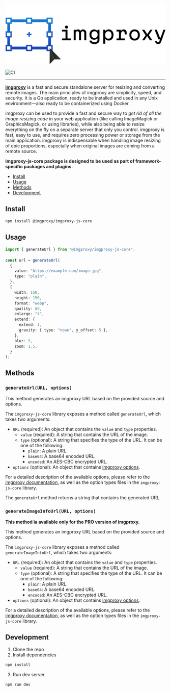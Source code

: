 <p align="center">
  <a href="https://imgproxy.net">
    <picture>
      <source media="(prefers-color-scheme: dark)" srcset="https://raw.githubusercontent.com/imgproxy/imgproxy/master/assets/logo-dark.svg?sanitize=true">
      <source media="(prefers-color-scheme: light)" srcset="https://raw.githubusercontent.com/imgproxy/imgproxy/master/assets/logo-light.svg?sanitize=true">
      <img alt="imgproxy logo" src="https://raw.githubusercontent.com/imgproxy/imgproxy/master/assets/logo-light.svg?sanitize=true">
    </picture>
  </a>
</p>

![CI](https://github.com/imgproxy/imgproxy-js-core/actions/workflows/ci.yml/badge.svg?branch=main)

---

**[imgproxy](https://github.com/imgproxy/imgproxy)** is a fast and secure standalone server for resizing and converting remote images. The main principles of imgproxy are simplicity, speed, and security. It is a Go application, ready to be installed and used in any Unix environment—also ready to be containerized using Docker.

imgproxy can be used to provide a fast and secure way to _get rid of all the image resizing code_ in your web application (like calling ImageMagick or GraphicsMagick, or using libraries), while also being able to resize everything on the fly on a separate server that only you control. imgproxy is fast, easy to use, and requires zero processing power or storage from the main application. imgproxy is indispensable when handling image resizing of epic proportions, especially when original images are coming from a remote source.

**imgproxy-js-core package is designed to be used as part of framework-specific packages and plugins.**

- [Install](#install)
- [Usage](#usage)
- [Methods](#methods)
- [Development](#development)

## Install

```bash
npm install @imgproxy/imgproxy-js-core
```

## Usage

```ts
import { generateUrl } from "@imgproxy/imgproxy-js-core";

const url = generateUrl(
  {
    value: "https://example.com/image.jpg",
    type: "plain",
  },
  {
    width: 150,
    height: 150,
    format: "webp",
    quality: 80,
    enlarge: "t",
    extend: {
      extend: 1,
      gravity: { type: "nowe", y_offset: 5 },
    },
    blur: 5,
    zoom: 1.5,
  }
);
```

## Methods

### `generateUrl(URL, options)`

This method generates an imgproxy URL based on the provided source and options.

The `imgproxy-js-core` library exposes a method called `generateUrl`, which takes two arguments:

- `URL` (required): An object that contains the `value` and `type` properties.
  - `value` (required): A string that contains the URL of the image.
  - `type` (optional): A string that specifies the type of the URL. It can be one of the following:
    - `plain`: A plain URL.
    - `base64`: A base64 encoded URL.
    - `encoded`: An AES-CBC encrypted URL.
- `options` (optional): An object that contains [imgproxy options](https://docs.imgproxy.net/generating_the_url?id=processing-options).

For a detailed description of the available options, please refer to the [imgproxy documentation](https://docs.imgproxy.net/generating_the_url?id=processing-options), as well as the option types files in the `imgproxy-js-core` library.

The `generateUrl` method returns a string that contains the generated URL.

### `generateImageInfoUrl(URL, options)`

**This method ia available only for the PRO version of imgproxy.**

This method generates an imgproxy URL based on the provided source and options.

The `imgproxy-js-core` library exposes a method called `generateImageInfoUrl`, which takes two arguments:

- `URL` (required): An object that contains the `value` and `type` properties.
  - `value` (required): A string that contains the URL of the image.
  - `type` (optional): A string that specifies the type of the URL. It can be one of the following:
    - `plain`: A plain URL.
    - `base64`: A base64 encoded URL.
    - `encoded`: An AES-CBC encrypted URL.
- `options` (optional): An object that contains [imgproxy options](https://docs.imgproxy.net/getting_the_image_info?id=info-options).

For a detailed description of the available options, please refer to the [imgproxy documentation](https://docs.imgproxy.net/getting_the_image_info?id=info-options), as well as the option types files in the `imgproxy-js-core` library.

## Development

1. Clone the repo
2. Install dependencies

```bash
npm install
```

3. Run dev server

```bash
npm run dev
```
